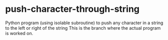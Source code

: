 # push-character-through-string
Python program (using isolable subroutine) to push any character in a string to the left or right of the string
This is the branch where the actual program is worked on.
